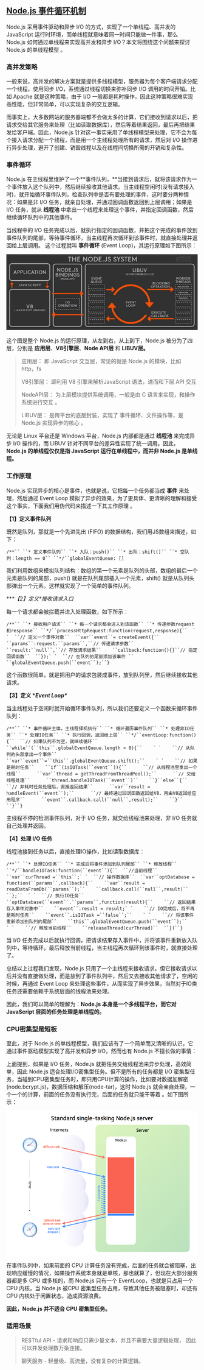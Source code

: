 ## [Node.js 事件循环机制](https://www.cnblogs.com/onepixel/p/7143769.html)

Node.js 采用事件驱动和异步 I/O 的方式，实现了一个单线程、高并发的 JavaScript 运行时环境，而单线程就意味着同一时间只能做一件事，那么 Node.js 如何通过单线程来实现高并发和异步 I/O？本文将围绕这个问题来探讨 Node.js 的单线程模型 。

### **高并发策略**

一般来说，高并发的解决方案就是提供多线程模型，服务器为每个客户端请求分配一个线程，使用同步 I/O，系统通过线程切换来弥补同步 I/O 调用的时间开销。比如 Apache 就是这种策略，由于 I/O 一般都是耗时操作，因此这种策略很难实现高性能，但非常简单，可以实现复杂的交互逻辑。

而事实上，大多数网站的服务器端都不会做太多的计算，它们接收到请求以后，把请求交给其它服务来处理（比如读取数据库），然后等着结果返回，最后再把结果发给客户端。因此，Node.js 针对这一事实采用了单线程模型来处理，它不会为每个接入请求分配一个线程，而是用一个主线程处理所有的请求，然后对 I/O 操作进行异步处理，避开了创建、销毁线程以及在线程间切换所需的开销和复杂性。

### **事件循环**

Node.js 在主线程里维护了一个**事件队列，**当接到请求后，就将该请求作为一个事件放入这个队列中，然后继续接收其他请求。当主线程空闲时(没有请求接入时)，就开始循环事件队列，检查队列中是否有要处理的事件，这时要分两种情况：如果是非 I/O 任务，就亲自处理，并通过回调函数返回到上层调用；如果是 I/O 任务，就从 **线程池** 中拿出一个线程来处理这个事件，并指定回调函数，然后继续循环队列中的其他事件。

当线程中的 I/O 任务完成以后，就执行指定的回调函数，并把这个完成的事件放到事件队列的尾部，等待事件循环，当主线程再次循环到该事件时，就直接处理并返回给上层调用。 这个过程就叫 **事件循环** (Event Loop)，其运行原理如下图所示：

![img](${img}/849589-20170709225535712-2041092305.png)

这个图是整个 Node.js 的运行原理，从左到右，从上到下，Node.js 被分为了四层，分别是 **应用层**、**V8引擎层**、**Node API层** 和 **LIBUV层。**

> 应用层：  即 JavaScript 交互层，常见的就是 Node.js 的模块，比如 http，fs
>
> V8引擎层： 即利用 V8 引擎来解析JavaScript 语法，进而和下层 API 交互
>
> NodeAPI层： 为上层模块提供系统调用，一般是由 C 语言来实现，和操作系统进行交互 。
>
> LIBUV层： 是跨平台的底层封装，实现了 事件循环、文件操作等，是 Node.js 实现异步的核心 。

无论是 Linux 平台还是 Windows 平台，Node.js 内部都是通过 **线程池** 来完成异步 I/O 操作的，而 LIBUV 针对不同平台的差异性实现了统一调用。因此，**Node.js 的单线程仅仅是指 JavaScript 运行在单线程中，而并非 Node.js 是单线程。**

### 工作原理

Node.js 实现异步的核心是事件，也就是说，它把每一个任务都当成 **事件** 来处理，然后通过 Event Loop 模拟了异步的效果，为了更具体、更清晰的理解和接受这个事实，下面我们用伪代码来描述一下其工作原理 。

**【1】定义事件队列**

既然是队列，那就是一个先进先出 (FIFO) 的数据结构，我们用JS数组来描述，如下：

```
/**`` ``* 定义事件队列`` ``* 入队：push()`` ``* 出队：shift()`` ``* 空队列：length == 0`` ``*/``globalEventQueue: []
```

我们利用数组来模拟队列结构：数组的第一个元素是队列的头部，数组的最后一个元素是队列的尾部，push() 就是在队列尾部插入一个元素，shift() 就是从队列头部弹出一个元素。这样就实现了一个简单的事件队列。

***\*【2】定义\**接收请求入口**

每一个请求都会被拦截并进入处理函数，如下所示： 

```
/**`` ``* 接收用户请求`` ``* 每一个请求都会进入到该函数`` ``* 传递参数request和response`` ``*/``processHttpRequest:function(request,response){``  ` `  ``// 定义一个事件对象``  ``var``event``= createEvent({``    ``params``:request.``params``,``// 传递请求参数``    ``result:``null``,``// 存放请求结果``    ``callback:function(){}``// 指定回调函数``  ``});` `  ``// 在队列的尾部添加该事件 ``  ``globalEventQueue.push(``event``);``}
```

这个函数很简单，就是把用户的请求包装成事件，放到队列里，然后继续接收其他请求。

**【3】定义 \**Event Loop\****

当主线程处于空闲时就开始循环事件队列，所以我们还要定义一个函数来循环事件队列： 

```
/**`` ``* 事件循环主体，主线程择机执行`` ``* 循环遍历事件队列`` ``* 处理非IO任务`` ``* 处理IO任务`` ``* 执行回调，返回给上层`` ``*/``eventLoop:function(){``  ``// 如果队列不为空，就继续循环``  ``while``(``this``.globalEventQueue.length > 0){``    ` `    ``// 从队列的头部拿出一个事件``    ``var``event``=``this``.globalEventQueue.shift();``    ` `    ``// 如果是耗时任务``    ``if``(isIOTask(``event``)){``      ``// 从线程池里拿出一个线程``      ``var``thread = getThreadFromThreadPool();``      ``// 交给线程处理``      ``thread.handleIOTask(``event``)``    ``}``else``{``      ``// 非耗时任务处理后，直接返回结果``      ``var``result = handleEvent(``event``);``      ``// 最终通过回调函数返回给V8，再由V8返回给应用程序``      ``event``.callback.call(``null``,result);``    ``}``  ``}``}
```

主线程不停的检测事件队列，对于 I/O 任务，就交给线程池来处理，非 I/O 任务就自己处理并返回。

**【4】处理 I/O 任务**

线程池接到任务以后，直接处理IO操作，比如读取数据库：

```
/**`` ``* 处理IO任务`` ``* 完成后将事件添加到队列尾部`` ``* 释放线程`` ``*/``handleIOTask:function(``event``){``  ``//当前线程``  ``var``curThread =``this``;` `  ``// 操作数据库``  ``var``optDatabase = function(``params``,callback){``    ``var``result = readDataFromDb(``params``);``    ``callback.call(``null``,result)``  ``};``  ` `  ``// 执行IO任务``  ``optDatabase(``event``.``params``,function(result){``    ``// 返回结果存入事件对象中``    ``event``.result = result;` `    ``// IO完成后，将不再是耗时任务``    ``event``.isIOTask =``false``;``    ` `    ``// 将该事件重新添加到队列的尾部``    ``this``.globalEventQueue.push(``event``);``    ` `    ``// 释放当前线程``    ``releaseThread(curThread)``  ``})``}
```

当 I/O 任务完成以后就执行回调，把请求结果存入事件中，并将该事件重新放入队列中，等待循环，最后释放当前线程，当主线程再次循环到该事件时，就直接处理了。

总结以上过程我们发现，Node.js 只用了一个主线程来接收请求，但它接收请求以后并没有直接做处理，而是放到了事件队列中，然后又去接收其他请求了，空闲的时候，再通过 Event Loop 来处理这些事件，从而实现了异步效果，当然对于IO类任务还需要依赖于系统层面的线程池来处理。

因此，我们可以简单的理解为：**Node.js 本身是一个多线程平台，而它对 JavaScript 层面的任务处理是单线程的。**

### **CPU密集型是短板**

至此，对于 Node.js 的单线程模型，我们应该有了一个简单而又清晰的认识，它通过事件驱动模型实现了高并发和异步 I/O，然而也有 Node.js 不擅长做的事情：

上面提到，如果是 I/O 任务，Node.js 就把任务交给线程池来异步处理，高效简单，因此 Node.js 适合处理I/O密集型任务。但不是所有的任务都是 I/O 密集型任务，当碰到CPU密集型任务时，即只用CPU计算的操作，比如要对数据加解密(node.bcrypt.js)，数据压缩和解压(node-tar)，这时 Node.js 就会亲自处理，一个一个的计算，前面的任务没有执行完，后面的任务就只能干等着 。如下图所示：

![img](${img}/849589-20170710011052884-2067215803.png)

在事件队列中，如果前面的 CPU 计算任务没有完成，后面的任务就会被阻塞，出现响应缓慢的情况，如果操作系统本身就是单核，那也就算了，但现在大部分服务器都是多 CPU 或多核的，而 Node.js 只有一个 EventLoop，也就是只占用一个 CPU 内核，当 Node.js 被CPU 密集型任务占用，导致其他任务被阻塞时，却还有 CPU 内核处于闲置状态，造成资源浪费。

**因此，Node.js 并不适合 CPU 密集型任务。**

### **适用场景**

> RESTful API - 请求和响应只需少量文本，并且不需要大量逻辑处理， 因此可以并发处理数万条连接。
>
> 聊天服务 - 轻量级、高流量，没有复杂的计算逻辑。

 

 